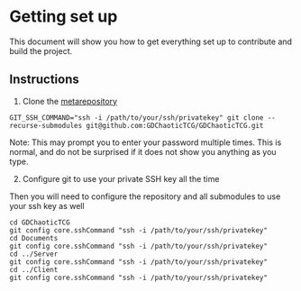 # Getting set up
This document will show you how to get everything set up to contribute and build the project.

## Instructions
1. Clone the [metarepository](https://github.com/GDChaoticTCG/GDChaoticTCG)

 ```
 GIT_SSH_COMMAND="ssh -i /path/to/your/ssh/privatekey" git clone --recurse-submodules git@github.com:GDChaoticTCG/GDChaoticTCG.git
 ```

 Note: This may prompt you to enter your password multiple times. This is normal, and do not be surprised if it does not show you anything as you type.

2. Configure git to use your private SSH key all the time

 Then you will need to configure the repository and all submodules to use your ssh key as well

 ```
 cd GDChaoticTCG
 git config core.sshCommand "ssh -i /path/to/your/ssh/privatekey"
 cd Documents
 git config core.sshCommand "ssh -i /path/to/your/ssh/privatekey"
 cd ../Server
 git config core.sshCommand "ssh -i /path/to/your/ssh/privatekey"
 cd ../Client
 git config core.sshCommand "ssh -i /path/to/your/ssh/privatekey"
 ```

